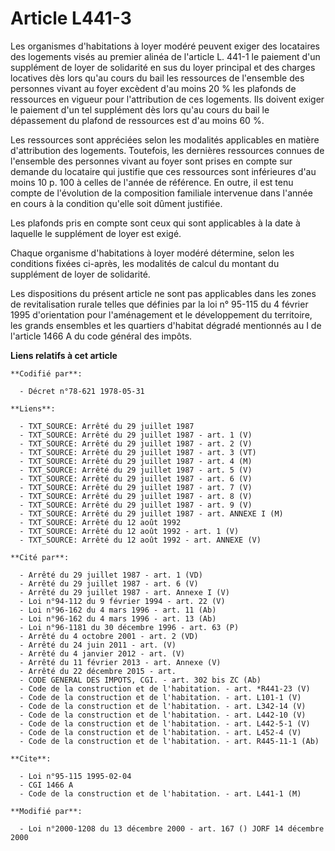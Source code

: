 # Article L441-3

Les organismes d'habitations à loyer modéré peuvent exiger des locataires des logements visés au premier alinéa de l'article
L. 441-1 le paiement d'un supplément de loyer de solidarité en sus du loyer principal et des charges locatives dès lors qu'au
cours du bail les ressources de l'ensemble des personnes vivant au foyer excèdent d'au moins 20 % les plafonds de ressources
en vigueur pour l'attribution de ces logements. Ils doivent exiger le paiement d'un tel supplément dès lors qu'au cours du
bail le dépassement du plafond de ressources est d'au moins 60 %.

Les ressources sont appréciées selon les modalités applicables en matière d'attribution des logements. Toutefois, les
dernières ressources connues de l'ensemble des personnes vivant au foyer sont prises en compte sur demande du locataire qui
justifie que ces ressources sont inférieures d'au moins 10 p. 100 à celles de l'année de référence. En outre, il est tenu
compte de l'évolution de la composition familiale intervenue dans l'année en cours à la condition qu'elle soit dûment
justifiée.

Les plafonds pris en compte sont ceux qui sont applicables à la date à laquelle le supplément de loyer est exigé.

Chaque organisme d'habitations à loyer modéré détermine, selon les conditions fixées ci-après, les modalités de calcul du
montant du supplément de loyer de solidarité.

Les dispositions du présent article ne sont pas applicables dans les zones de revitalisation rurale telles que définies par
la loi n° 95-115 du 4 février 1995 d'orientation pour l'aménagement et le développement du territoire, les grands ensembles
et les quartiers d'habitat dégradé mentionnés au I de l'article 1466 A du code général des impôts.

**Liens relatifs à cet article**

	**Codifié par**:

	  - Décret n°78-621 1978-05-31

	**Liens**:

	  - TXT_SOURCE: Arrêté du 29 juillet 1987
	  - TXT_SOURCE: Arrêté du 29 juillet 1987 - art. 1 (V)
	  - TXT_SOURCE: Arrêté du 29 juillet 1987 - art. 2 (V)
	  - TXT_SOURCE: Arrêté du 29 juillet 1987 - art. 3 (VT)
	  - TXT_SOURCE: Arrêté du 29 juillet 1987 - art. 4 (M)
	  - TXT_SOURCE: Arrêté du 29 juillet 1987 - art. 5 (V)
	  - TXT_SOURCE: Arrêté du 29 juillet 1987 - art. 6 (V)
	  - TXT_SOURCE: Arrêté du 29 juillet 1987 - art. 7 (V)
	  - TXT_SOURCE: Arrêté du 29 juillet 1987 - art. 8 (V)
	  - TXT_SOURCE: Arrêté du 29 juillet 1987 - art. 9 (V)
	  - TXT_SOURCE: Arrêté du 29 juillet 1987 - art. ANNEXE I (M)
	  - TXT_SOURCE: Arrêté du 12 août 1992
	  - TXT_SOURCE: Arrêté du 12 août 1992 - art. 1 (V)
	  - TXT_SOURCE: Arrêté du 12 août 1992 - art. ANNEXE (V)

	**Cité par**:

	  - Arrêté du 29 juillet 1987 - art. 1 (VD)
	  - Arrêté du 29 juillet 1987 - art. 6 (V)
	  - Arrêté du 29 juillet 1987 - art. Annexe I (V)
	  - Loi n°94-112 du 9 février 1994 - art. 22 (V)
	  - Loi n°96-162 du 4 mars 1996 - art. 11 (Ab)
	  - Loi n°96-162 du 4 mars 1996 - art. 13 (Ab)
	  - Loi n°96-1181 du 30 décembre 1996 - art. 63 (P)
	  - Arrêté du 4 octobre 2001 - art. 2 (VD)
	  - Arrêté du 24 juin 2011 - art. (V)
	  - Arrêté du 4 janvier 2012 - art. (V)
	  - Arrêté du 11 février 2013 - art. Annexe (V)
	  - Arrêté du 22 décembre 2015 - art.
	  - CODE GENERAL DES IMPOTS, CGI. - art. 302 bis ZC (Ab)
	  - Code de la construction et de l'habitation. - art. *R441-23 (V)
	  - Code de la construction et de l'habitation. - art. L101-1 (V)
	  - Code de la construction et de l'habitation. - art. L342-14 (V)
	  - Code de la construction et de l'habitation. - art. L442-10 (V)
	  - Code de la construction et de l'habitation. - art. L442-5-1 (V)
	  - Code de la construction et de l'habitation. - art. L452-4 (V)
	  - Code de la construction et de l'habitation. - art. R445-11-1 (Ab)

	**Cite**:

	  - Loi n°95-115 1995-02-04
	  - CGI 1466 A
	  - Code de la construction et de l'habitation. - art. L441-1 (M)

	**Modifié par**:

	  - Loi n°2000-1208 du 13 décembre 2000 - art. 167 () JORF 14 décembre 2000
